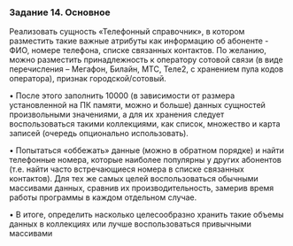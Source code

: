 ### Задание 14. Основное
Реализовать сущность «Телефонный справочник», в котором разместить такие важные атрибуты как информацию об абоненте - ФИО, номере телефона, списке связанных контактов. По желанию, можно разместить принадлежность к оператору сотовой связи (в виде перечисления – Мегафон, Билайн, МТС, Теле2, с хранением пула кодов оператора), признак городской/сотовый.

• После этого заполнить 10000 (в зависимости от размера установленной на ПК памяти, можно и больше) данных сущностей произвольными значениями, а для их хранения следует воспользоваться такими коллекциями, как список, множество и карта записей (очередь опционально использовать).

• Попытаться «оббежать» данные (можно в обратном порядке) и найти телефонные номера, которые наиболее популярны у других абонентов (т.е. найти часто встречающиеся номера в списке связанных контактов). Для тех же самых целей воспользоваться обычными массивами данных, сравнив их производительность, замерив время работы программы в каждом отдельном случае.

• В итоге, определить насколько целесообразно хранить такие объемы данных в коллекциях или лучше воспользоваться привычными массивами
